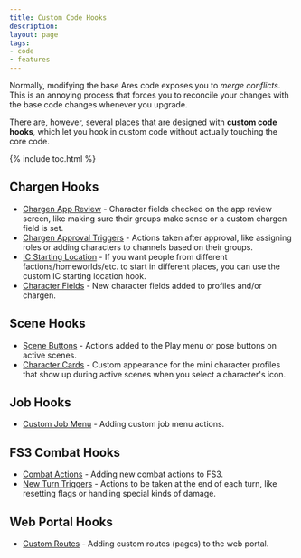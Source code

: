 ```yaml
---
title: Custom Code Hooks
description: 
layout: page
tags:
- code
- features
---
```


Normally, modifying the base Ares code exposes you to *merge conflicts*.  This is an annoying process that forces you to reconcile your changes with the base code changes whenever you upgrade.

There are, however, several places that are designed with **custom code hooks**, which let you hook in custom code without actually touching the core code.

{% include toc.html %}

## Chargen Hooks

* [Chargen App Review](/tutorials/code/hooks/app-review.html) - Character fields checked on the app review screen, like making sure their groups make sense or a custom chargen field is set.
* [Chargen Approval Triggers](/tutorials/code/hooks/approval-triggers.html) - Actions taken after approval, like assigning roles or adding characters to channels based on their groups.
* [IC Starting Location](/tutorials/code/hooks/starting-location.html) - If you want people from different factions/homeworlds/etc. to start in different places, you can use the custom IC starting location hook.
* [Character Fields](/tutorials/code/hooks/char-fields.html) - New character fields added to profiles and/or chargen.

## Scene Hooks

* [Scene Buttons](/tutorials/code/hooks/scene-buttons.html) - Actions added to the Play menu or pose buttons on active scenes.
* [Character Cards](/tutorials/code/hooks/char-cards.html) - Custom appearance for the mini character profiles that show up during active scenes when you select a character's icon.

## Job Hooks

* [Custom Job Menu](/tutorials/code/hooks/job-menu.html) - Adding custom job menu actions.

## FS3 Combat Hooks

* [Combat Actions](/tutorials/code/hooks/fs3-actions.html) - Adding new combat actions to FS3.
* [New Turn Triggers](/tutorials/code/hooks/fs3-new-turn.html) - Actions to be taken at the end of each turn, like resetting flags or handling special kinds of damage.

## Web Portal Hooks

* [Custom Routes](/tutorials/code/hooks/custom-routes.html) - Adding custom routes (pages) to the web portal.

